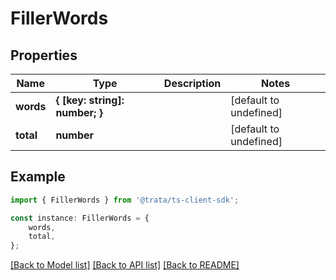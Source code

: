 # FillerWords


## Properties

Name | Type | Description | Notes
------------ | ------------- | ------------- | -------------
**words** | **{ [key: string]: number; }** |  | [default to undefined]
**total** | **number** |  | [default to undefined]

## Example

```typescript
import { FillerWords } from '@trata/ts-client-sdk';

const instance: FillerWords = {
    words,
    total,
};
```

[[Back to Model list]](../README.md#documentation-for-models) [[Back to API list]](../README.md#documentation-for-api-endpoints) [[Back to README]](../README.md)
